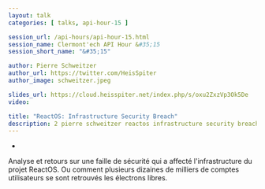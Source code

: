 ```yaml
---
layout: talk
categories: [ talks, api-hour-15 ]

session_url: /api-hours/api-hour-15.html
session_name: Clermont'ech API Hour &#35;15
session_short_name: "&#35;15"

author: Pierre Schweitzer
author_url: https://twitter.com/HeisSpiter
author_image: schweitzer.jpeg

slides_url: https://cloud.heisspiter.net/index.php/s/oxu2ZxzVp3Ok5De
video:

title: "ReactOS: Infrastructure Security Breach"
description: 2 pierre schweitzer reactos infrastructure security breach
---
```

-

Analyse et retours sur une faille de sécurité qui a affecté l'infrastructure du
projet ReactOS. Ou comment plusieurs dizaines de milliers de comptes
utilisateurs se sont retrouvés les électrons libres.

